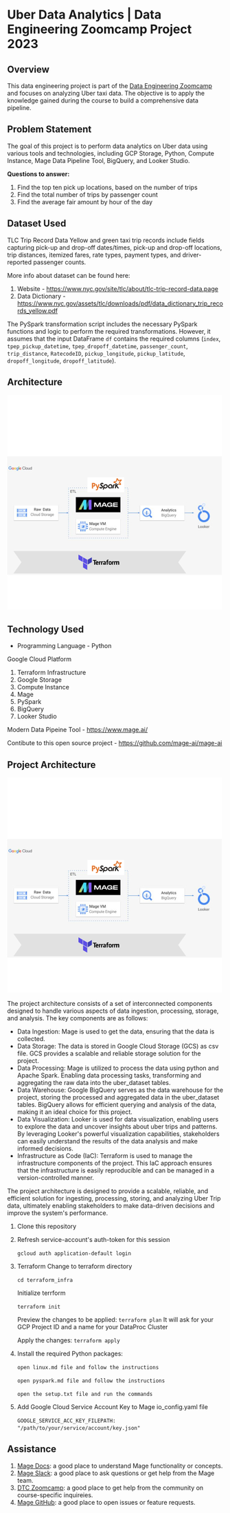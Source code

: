 # Uber Data Analytics | Data Engineering Zoomcamp Project 2023

## Overview
This data engineering project is part of the [Data Engineering Zoomcamp](https://github.com/DataTalksClub/data-engineering-zoomcamp) and focuses on analyzing Uber taxi data. The objective is to apply the knowledge gained during the course to build a comprehensive data pipeline.

## Problem Statement
The goal of this project is to perform data analytics on Uber data using various tools and technologies, including GCP Storage, Python, Compute Instance, Mage Data Pipeline Tool, BigQuery, and Looker Studio.

**Questions to answer:**

1. Find the top ten pick up locations, based on the number of trips
2. Find the total number of trips by passenger count
3. Find the average fair amount by hour of the day

## Dataset Used
TLC Trip Record Data
Yellow and green taxi trip records include fields capturing pick-up and drop-off dates/times, pick-up and drop-off locations, trip distances, itemized fares, rate types, payment types, and driver-reported passenger counts. 

More info about dataset can be found here:
1. Website - https://www.nyc.gov/site/tlc/about/tlc-trip-record-data.page
2. Data Dictionary - https://www.nyc.gov/assets/tlc/downloads/pdf/data_dictionary_trip_records_yellow.pdf

The PySpark transformation script includes the necessary PySpark functions and logic to perform the required transformations. However, it assumes that the input DataFrame `df` contains the required columns (`index`, `tpep_pickup_datetime`, `tpep_dropoff_datetime`, `passenger_count`, `trip_distance`, `RatecodeID`, `pickup_longitude`, `pickup_latitude`, `dropoff_longitude`, `dropoff_latitude`).

## Architecture 
<img src="architecture.png">

## Technology Used
- Programming Language - Python

Google Cloud Platform
1. Terraform Infrastructure
2. Google Storage
3. Compute Instance 
4. Mage
5. PySpark
6. BigQuery
7. Looker Studio

Modern Data Pipeine Tool - https://www.mage.ai/

Contibute to this open source project - https://github.com/mage-ai/mage-ai


## Project Architecture

![Cloud Architecture](https://github.com/ChukwuemekaAham/uber-gcp-etl-project/blob/main/architecture.png)

The project architecture consists of a set of interconnected components designed to handle various aspects of data ingestion, processing, storage, and analysis. The key components are as follows:

- Data Ingestion: Mage is used to get the data, ensuring that the data is collected.
- Data Storage: The data is stored in Google Cloud Storage (GCS) as csv file. GCS provides a scalable and reliable storage solution for the project.
- Data Processing: Mage is utilized to process the data using python and Apache Spark. Enabling data processing tasks, transforming and aggregating the raw data into the uber_dataset tables.
- Data Warehouse: Google BigQuery serves as the data warehouse for the project, storing the processed and aggregated data in the uber_dataset tables. BigQuery allows for efficient querying and analysis of the data, making it an ideal choice for this project.
- Data Visualization: Looker is used for data visualization, enabling users to explore the data and uncover insights about uber trips and patterns. By leveraging Looker's powerful visualization capabilities, stakeholders can easily understand the results of the data analysis and make informed decisions.
- Infrastructure as Code (IaC): Terraform is used to manage the infrastructure components of the project. This IaC approach ensures that the infrastructure is easily reproducible and can be managed in a version-controlled manner.

The project architecture is designed to provide a scalable, reliable, and efficient solution for ingesting, processing, storing, and analyzing Uber Trip data, ultimately enabling stakeholders to make data-driven decisions and improve the system's performance.

1. Clone this repository
2. Refresh service-account's auth-token for this session

    ```gcloud auth application-default login```

3. Terraform
   Change to terraform directory

     ```cd terraform_infra```
    
    Initialize terrform

    ```terraform init```

    Preview the changes to be applied:
    ```terraform plan```
    It will ask for your GCP Project ID and a name for your DataProc Cluster

    Apply the changes:
    ```terraform apply```

4. Install the required Python packages:

    ```open linux.md file and follow the instructions```

    ```open pyspark.md file and follow the instructions```
   
    ```open the setup.txt file and run the commands```

5. Add Google Cloud Service Account Key to Mage io_config.yaml file

   `GOOGLE_SERVICE_ACC_KEY_FILEPATH: "/path/to/your/service/account/key.json"`

## Assistance

1. [Mage Docs](https://docs.mage.ai/introduction/overview): a good place to understand Mage functionality or concepts.
2. [Mage Slack](https://www.mage.ai/chat): a good place to ask questions or get help from the Mage team.
3. [DTC Zoomcamp](https://github.com/DataTalksClub/data-engineering-zoomcamp/tree/main/week_2_workflow_orchestration): a good place to get help from the community on course-specific inquireies.
4. [Mage GitHub](https://github.com/mage-ai/mage-ai): a good place to open issues or feature requests.
